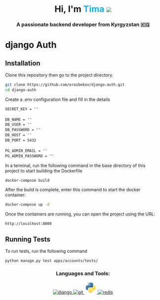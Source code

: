 <h1 align="center">Hi, I'm <span style="color:#15B1ED;">Tima</span>
<img src="https://github.com/blackcater/blackcater/raw/main/images/Hi.gif" height="32"/></h1>
<h3 align="center">A passionate backend developer from Kyrgyzstan 🇰🇬</h3>

# django Auth

## Installation

Clone this repository then go to the project directory.
```bash
git clone https://github.com/orozbekov/django-auth.git
cd django-auth
```

Сreate a .env configuration file and fill in the details
```bash
SECRET_KEY = "" 

DB_NAME = ""
DB_USER = ""
DB_PASSWORD = ""
DB_HOST = ""
DB_PORT = 5432

PG_ADMIN_EMAIL = ""
PG_ADMIN_PASSWORD = ""
```

In a terminal, run the following command in the base directory of this project to start building the Dockerfile
```bash
docker-compose build
```

After the build is complete, enter this command to start the docker container:
```bash
docker-compose up -d
```
Once the containers are running, you can open the project using the URL:
```bash
http://localhost:8000
```
## Running Tests
To run tests, run the following command
```bash
python manage.py test apps/accounts/tests/
```
<h3 align="center">Languages and Tools:</h3>
<p align="center">
<a href="https://www.djangoproject.com/" target="_blank" rel="noreferrer"> 
    <img src="https://cdn.worldvectorlogo.com/logos/django.svg" alt="django" width="40" height="40"/> 
</a> 
<a href="https://git-scm.com/" target="_blank" rel="noreferrer"> 
    <img src="https://www.vectorlogo.zone/logos/git-scm/git-scm-icon.svg" alt="git" width="40" height="40"/> 
</a>  
<a href="https://www.python.org" target="_blank" rel="noreferrer"> 
    <img src="https://raw.githubusercontent.com/devicons/devicon/master/icons/python/python-original.svg" alt="python" width="40" height="40"/> 
</a>  
<a href="https://www.postgresql.org/" target="_blank" rel="noreferrer"> 
    <img src="https://www.postgresql.org/media/img/about/press/elephant.png" alt="redis" width="40" height="40"/> 
</a>
</p>